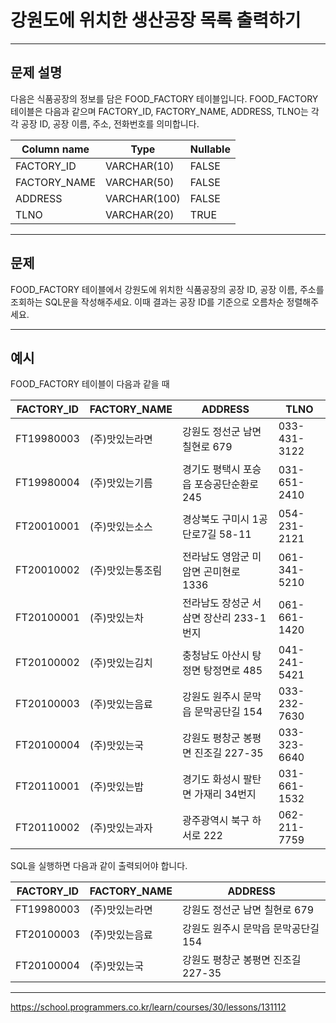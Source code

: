 # 강원도에 위치한 생산공장 목록 출력하기

---

## 문제 설명

다음은 식품공장의 정보를 담은 FOOD_FACTORY 테이블입니다. FOOD_FACTORY 테이블은 다음과 같으며 FACTORY_ID, FACTORY_NAME, ADDRESS, TLNO는 각각 공장 ID, 공장 이름, 주소, 전화번호를 의미합니다.

| Column name   | Type         | Nullable |
|---------------|--------------|----------|
| FACTORY_ID    | VARCHAR(10)  | FALSE    |
| FACTORY_NAME  | VARCHAR(50)  | FALSE    |
| ADDRESS       | VARCHAR(100) | FALSE    |
| TLNO          | VARCHAR(20)  | TRUE     |


---

## 문제

FOOD_FACTORY 테이블에서 강원도에 위치한 식품공장의 공장 ID, 공장 이름, 주소를 조회하는 SQL문을 작성해주세요. 이때 결과는 공장 ID를 기준으로 오름차순 정렬해주세요.

---

## 예시

FOOD_FACTORY 테이블이 다음과 같을 때

| FACTORY_ID   | FACTORY_NAME      | ADDRESS                               | TLNO          |
|--------------|-------------------|---------------------------------------|---------------|
| FT19980003   | (주)맛있는라면       | 강원도 정선군 남면 칠현로 679             | 033-431-3122  |
| FT19980004   | (주)맛있는기름       | 경기도 평택시 포승읍 포승공단순환로 245     | 031-651-2410  |
| FT20010001   | (주)맛있는소스       | 경상북도 구미시 1공단로7길 58-11         | 054-231-2121  |
| FT20010002   | (주)맛있는통조림     | 전라남도 영암군 미암면 곤미현로 1336      | 061-341-5210  |
| FT20100001   | (주)맛있는차         | 전라남도 장성군 서삼면 장산리 233-1번지   | 061-661-1420  |
| FT20100002   | (주)맛있는김치       | 충청남도 아산시 탕정면 탕정면로 485       | 041-241-5421  |
| FT20100003   | (주)맛있는음료       | 강원도 원주시 문막읍 문막공단길 154       | 033-232-7630  |
| FT20100004   | (주)맛있는국         | 강원도 평창군 봉평면 진조길 227-35       | 033-323-6640  |
| FT20110001   | (주)맛있는밥         | 경기도 화성시 팔탄면 가재리 34번지       | 031-661-1532  |
| FT20110002   | (주)맛있는과자       | 광주광역시 북구 하서로 222              | 062-211-7759  |


SQL을 실행하면 다음과 같이 출력되어야 합니다.

| FACTORY_ID   | FACTORY_NAME   | ADDRESS                             |
|--------------|----------------|-------------------------------------|
| FT19980003   | (주)맛있는라면   | 강원도 정선군 남면 칠현로 679         |
| FT20100003   | (주)맛있는음료   | 강원도 원주시 문막읍 문막공단길 154   |
| FT20100004   | (주)맛있는국     | 강원도 평창군 봉평면 진조길 227-35   |

---

https://school.programmers.co.kr/learn/courses/30/lessons/131112
